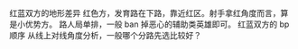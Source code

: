 红蓝双方的地形差异
红色方，发育路在下路，靠近红区。射手拿红角度而言，算是小优势方。
路人局单排，一般 ban 掉恶心的辅助类英雄即可。
红蓝双方的 bp 顺序
从线上对线角度分析，一般哪个分路先选比较好？
